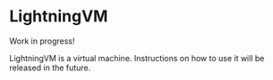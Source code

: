 # LightningVM

Work in progress!

LightningVM is a virtual machine. Instructions on how to use it will be released in the future.
